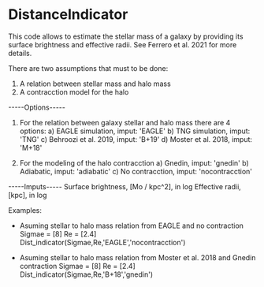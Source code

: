 # DistanceIndicator
This code allows to estimate the stellar mass of a galaxy by providing its  surface brightness and effective radii. See Ferrero et al. 2021 for more details.

There are two assumptions that must to be done:
1) A relation between stellar mass and halo mass 
2) A contracction model for the halo

-----Options-----
1) For the relation between galaxy stellar and halo mass there are 4 options:
  a) EAGLE simulation,      imput: 'EAGLE'
  b) TNG   simulation,      imput: 'TNG'
  c) Behroozi et al. 2019,  imput: 'B+19'
  d) Moster et al. 2018,    imput: 'M+18'
  
2) For the modeling of the halo contracction
  a) Gnedin,           imput: 'gnedin'
  b) Adiabatic,        imput: 'adiabatic'
  c) No contracction,  imput: 'nocontracction'
  
  
-----Imputs-----
Surface brightness, [Mo / kpc^2], in log
Effective radii, [kpc], in log

  
Examples:

- Asuming stellar to halo mass relation from EAGLE and no contraction 
Sigmae = [8]
Re = [2.4]
Dist_indicator(Sigmae,Re,'EAGLE','nocontracction')


- Asuming stellar to halo mass relation from Moster et al. 2018 and Gnedin contraction 
Sigmae = [8]
Re = [2.4]
Dist_indicator(Sigmae,Re,'B+18','gnedin')


